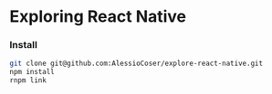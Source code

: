 # Exploring React Native

### Install
```sh
git clone git@github.com:AlessioCoser/explore-react-native.git
npm install
rnpm link
```
